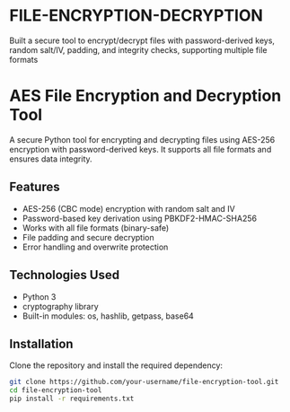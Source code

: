 # FILE-ENCRYPTION-DECRYPTION
Built a secure tool to encrypt/decrypt files with password-derived keys, random salt/IV, padding, and integrity checks, supporting multiple file formats 
# AES File Encryption and Decryption Tool

A secure Python tool for encrypting and decrypting files using AES-256 encryption with password-derived keys. It supports all file formats and ensures data integrity.

## Features
- AES-256 (CBC mode) encryption with random salt and IV
- Password-based key derivation using PBKDF2-HMAC-SHA256
- Works with all file formats (binary-safe)
- File padding and secure decryption
- Error handling and overwrite protection

## Technologies Used
- Python 3
- cryptography library
- Built-in modules: os, hashlib, getpass, base64

## Installation
Clone the repository and install the required dependency:

```bash
git clone https://github.com/your-username/file-encryption-tool.git
cd file-encryption-tool
pip install -r requirements.txt

